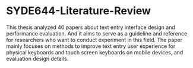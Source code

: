 # SYDE644-Literature-Review

This thesis analyzed 40 papers about text entry interface design and performance evaluation. And it aims to serve as a guideline and reference for researchers who want to conduct experiment in this field. The paper mainly focuses on methods to improve text entry user experience for physical keyboards and touch screen keyboards on mobile devices, and evaluation design details.
